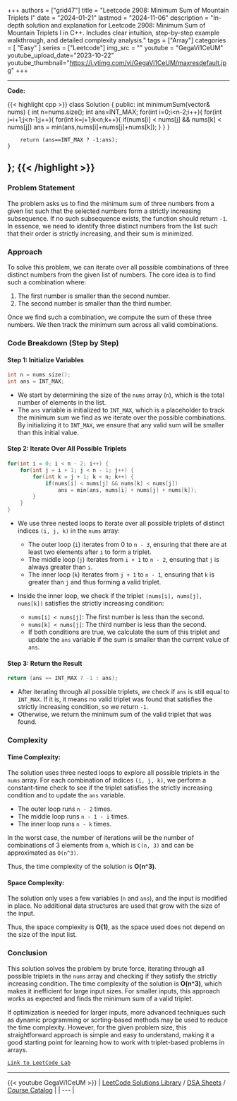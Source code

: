 
+++
authors = ["grid47"]
title = "Leetcode 2908: Minimum Sum of Mountain Triplets I"
date = "2024-01-21"
lastmod = "2024-11-06"
description = "In-depth solution and explanation for Leetcode 2908: Minimum Sum of Mountain Triplets I in C++. Includes clear intuition, step-by-step example walkthrough, and detailed complexity analysis."
tags = ["Array"]
categories = [
    "Easy"
]
series = ["Leetcode"]
img_src = ""
youtube = "GegaVi1CeUM"
youtube_upload_date="2023-10-22"
youtube_thumbnail="https://i.ytimg.com/vi/GegaVi1CeUM/maxresdefault.jpg"
+++



---
**Code:**

{{< highlight cpp >}}
class Solution {
public:
    int minimumSum(vector<int>& nums) {
        int n=nums.size();
        int ans=INT_MAX;
        for(int i=0;i<n-2;i++){
            for(int j=i+1;j<n-1;j++){
                for(int k=j+1;k<n;k++){
                    if(nums[i] < nums[j] && nums[k] < nums[j]) ans = min(ans,nums[i]+nums[j]+nums[k]);
                }
            }
        }
        
        return (ans==INT_MAX ? -1:ans);
    }
};
{{< /highlight >}}
---

### Problem Statement

The problem asks us to find the minimum sum of three numbers from a given list such that the selected numbers form a strictly increasing subsequence. If no such subsequence exists, the function should return `-1`. In essence, we need to identify three distinct numbers from the list such that their order is strictly increasing, and their sum is minimized.

### Approach

To solve this problem, we can iterate over all possible combinations of three distinct numbers from the given list of numbers. The core idea is to find such a combination where:
1. The first number is smaller than the second number.
2. The second number is smaller than the third number.

Once we find such a combination, we compute the sum of these three numbers. We then track the minimum sum across all valid combinations.

### Code Breakdown (Step by Step)

#### Step 1: Initialize Variables

```cpp
int n = nums.size();
int ans = INT_MAX;
```

- We start by determining the size of the `nums` array (`n`), which is the total number of elements in the list.
- The `ans` variable is initialized to `INT_MAX`, which is a placeholder to track the minimum sum we find as we iterate over the possible combinations. By initializing it to `INT_MAX`, we ensure that any valid sum will be smaller than this initial value.

#### Step 2: Iterate Over All Possible Triplets

```cpp
for(int i = 0; i < n - 2; i++) {
    for(int j = i + 1; j < n - 1; j++) {
        for(int k = j + 1; k < n; k++) {
            if(nums[i] < nums[j] && nums[k] < nums[j]) 
                ans = min(ans, nums[i] + nums[j] + nums[k]);
        }
    }
}
```

- We use three nested loops to iterate over all possible triplets of distinct indices `(i, j, k)` in the `nums` array:
  - The outer loop (`i`) iterates from 0 to `n - 3`, ensuring that there are at least two elements after `i` to form a triplet.
  - The middle loop (`j`) iterates from `i + 1` to `n - 2`, ensuring that `j` is always greater than `i`.
  - The inner loop (`k`) iterates from `j + 1` to `n - 1`, ensuring that `k` is greater than `j` and thus forming a valid triplet.

- Inside the inner loop, we check if the triplet `(nums[i], nums[j], nums[k])` satisfies the strictly increasing condition:
  - `nums[i] < nums[j]`: The first number is less than the second.
  - `nums[k] < nums[j]`: The third number is less than the second.
  - If both conditions are true, we calculate the sum of this triplet and update the `ans` variable if the sum is smaller than the current value of `ans`.

#### Step 3: Return the Result

```cpp
return (ans == INT_MAX ? -1 : ans);
```

- After iterating through all possible triplets, we check if `ans` is still equal to `INT_MAX`. If it is, it means no valid triplet was found that satisfies the strictly increasing condition, so we return `-1`.
- Otherwise, we return the minimum sum of the valid triplet that was found.

### Complexity

#### Time Complexity:

The solution uses three nested loops to explore all possible triplets in the `nums` array. For each combination of indices `(i, j, k)`, we perform a constant-time check to see if the triplet satisfies the strictly increasing condition and to update the `ans` variable.

- The outer loop runs `n - 2` times.
- The middle loop runs `n - 1 - i` times.
- The inner loop runs `n - k` times.

In the worst case, the number of iterations will be the number of combinations of 3 elements from `n`, which is `C(n, 3)` and can be approximated as `O(n^3)`.

Thus, the time complexity of the solution is **O(n^3)**.

#### Space Complexity:

The solution only uses a few variables (`n` and `ans`), and the input is modified in place. No additional data structures are used that grow with the size of the input.

Thus, the space complexity is **O(1)**, as the space used does not depend on the size of the input list.

### Conclusion

This solution solves the problem by brute force, iterating through all possible triplets in the `nums` array and checking if they satisfy the strictly increasing condition. The time complexity of the solution is **O(n^3)**, which makes it inefficient for large input sizes. For smaller inputs, this approach works as expected and finds the minimum sum of a valid triplet.

If optimization is needed for larger inputs, more advanced techniques such as dynamic programming or sorting-based methods may be used to reduce the time complexity. However, for the given problem size, this straightforward approach is simple and easy to understand, making it a good starting point for learning how to work with triplet-based problems in arrays.

[`Link to LeetCode Lab`](https://leetcode.com/problems/minimum-sum-of-mountain-triplets-i/description/)

---
{{< youtube GegaVi1CeUM >}}
| [LeetCode Solutions Library](https://grid47.xyz/leetcode/) / [DSA Sheets](https://grid47.xyz/sheets/) / [Course Catalog](https://grid47.xyz/courses/) |
| --- |
